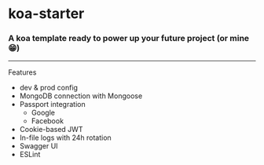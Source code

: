 # koa-starter

### A koa template ready to power up your future project (or mine 😁)
----
Features

- dev & prod config
- MongoDB connection with Mongoose
- Passport integration
  - Google
  - Facebook
- Cookie-based JWT
- In-file logs with 24h rotation
- Swagger UI
- ESLint
